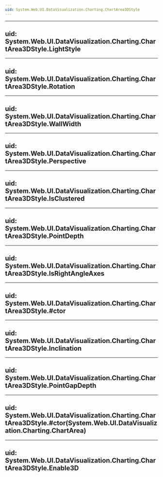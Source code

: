 ```yaml
---
uid: System.Web.UI.DataVisualization.Charting.ChartArea3DStyle
---
```


---
uid: System.Web.UI.DataVisualization.Charting.ChartArea3DStyle.LightStyle
---

---
uid: System.Web.UI.DataVisualization.Charting.ChartArea3DStyle.Rotation
---

---
uid: System.Web.UI.DataVisualization.Charting.ChartArea3DStyle.WallWidth
---

---
uid: System.Web.UI.DataVisualization.Charting.ChartArea3DStyle.Perspective
---

---
uid: System.Web.UI.DataVisualization.Charting.ChartArea3DStyle.IsClustered
---

---
uid: System.Web.UI.DataVisualization.Charting.ChartArea3DStyle.PointDepth
---

---
uid: System.Web.UI.DataVisualization.Charting.ChartArea3DStyle.IsRightAngleAxes
---

---
uid: System.Web.UI.DataVisualization.Charting.ChartArea3DStyle.#ctor
---

---
uid: System.Web.UI.DataVisualization.Charting.ChartArea3DStyle.Inclination
---

---
uid: System.Web.UI.DataVisualization.Charting.ChartArea3DStyle.PointGapDepth
---

---
uid: System.Web.UI.DataVisualization.Charting.ChartArea3DStyle.#ctor(System.Web.UI.DataVisualization.Charting.ChartArea)
---

---
uid: System.Web.UI.DataVisualization.Charting.ChartArea3DStyle.Enable3D
---
